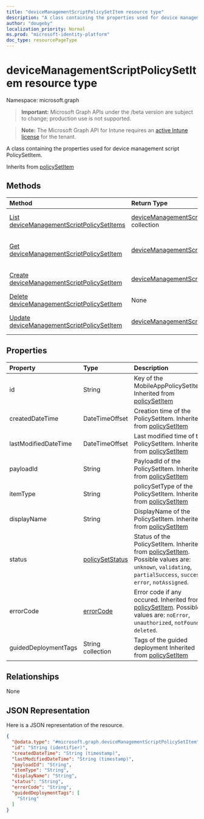 ```yaml
---
title: "deviceManagementScriptPolicySetItem resource type"
description: "A class containing the properties used for device management script PolicySetItem."
author: "dougeby"
localization_priority: Normal
ms.prod: "microsoft-identity-platform"
doc_type: resourcePageType
---
```


# deviceManagementScriptPolicySetItem resource type

Namespace: microsoft.graph

> **Important:** Microsoft Graph APIs under the /beta version are subject to change; production use is not supported.

> **Note:** The Microsoft Graph API for Intune requires an [active Intune license](https://go.microsoft.com/fwlink/?linkid=839381) for the tenant.

A class containing the properties used for device management script PolicySetItem.


Inherits from [policySetItem](../resources/intune-policyset-policysetitem.md)

## Methods
|Method|Return Type|Description|
|:---|:---|:---|
|[List deviceManagementScriptPolicySetItems](../api/intune-policyset-devicemanagementscriptpolicysetitem-list.md)|[deviceManagementScriptPolicySetItem](../resources/intune-policyset-devicemanagementscriptpolicysetitem.md) collection|List properties and relationships of the [deviceManagementScriptPolicySetItem](../resources/intune-policyset-devicemanagementscriptpolicysetitem.md) objects.|
|[Get deviceManagementScriptPolicySetItem](../api/intune-policyset-devicemanagementscriptpolicysetitem-get.md)|[deviceManagementScriptPolicySetItem](../resources/intune-policyset-devicemanagementscriptpolicysetitem.md)|Read properties and relationships of the [deviceManagementScriptPolicySetItem](../resources/intune-policyset-devicemanagementscriptpolicysetitem.md) object.|
|[Create deviceManagementScriptPolicySetItem](../api/intune-policyset-devicemanagementscriptpolicysetitem-create.md)|[deviceManagementScriptPolicySetItem](../resources/intune-policyset-devicemanagementscriptpolicysetitem.md)|Create a new [deviceManagementScriptPolicySetItem](../resources/intune-policyset-devicemanagementscriptpolicysetitem.md) object.|
|[Delete deviceManagementScriptPolicySetItem](../api/intune-policyset-devicemanagementscriptpolicysetitem-delete.md)|None|Deletes a [deviceManagementScriptPolicySetItem](../resources/intune-policyset-devicemanagementscriptpolicysetitem.md).|
|[Update deviceManagementScriptPolicySetItem](../api/intune-policyset-devicemanagementscriptpolicysetitem-update.md)|[deviceManagementScriptPolicySetItem](../resources/intune-policyset-devicemanagementscriptpolicysetitem.md)|Update the properties of a [deviceManagementScriptPolicySetItem](../resources/intune-policyset-devicemanagementscriptpolicysetitem.md) object.|

## Properties
|Property|Type|Description|
|:---|:---|:---|
|id|String|Key of the MobileAppPolicySetItem. Inherited from [policySetItem](../resources/intune-policyset-policysetitem.md)|
|createdDateTime|DateTimeOffset|Creation time of the PolicySetItem. Inherited from [policySetItem](../resources/intune-policyset-policysetitem.md)|
|lastModifiedDateTime|DateTimeOffset|Last modified time of the PolicySetItem. Inherited from [policySetItem](../resources/intune-policyset-policysetitem.md)|
|payloadId|String|PayloadId of the PolicySetItem. Inherited from [policySetItem](../resources/intune-policyset-policysetitem.md)|
|itemType|String|policySetType of the PolicySetItem. Inherited from [policySetItem](../resources/intune-policyset-policysetitem.md)|
|displayName|String|DisplayName of the PolicySetItem. Inherited from [policySetItem](../resources/intune-policyset-policysetitem.md)|
|status|[policySetStatus](../resources/intune-policyset-policysetstatus.md)|Status of the PolicySetItem. Inherited from [policySetItem](../resources/intune-policyset-policysetitem.md). Possible values are: `unknown`, `validating`, `partialSuccess`, `success`, `error`, `notAssigned`.|
|errorCode|[errorCode](../resources/intune-policyset-errorcode.md)|Error code if any occured. Inherited from [policySetItem](../resources/intune-policyset-policysetitem.md). Possible values are: `noError`, `unauthorized`, `notFound`, `deleted`.|
|guidedDeploymentTags|String collection|Tags of the guided deployment Inherited from [policySetItem](../resources/intune-policyset-policysetitem.md)|

## Relationships
None

## JSON Representation
Here is a JSON representation of the resource.
<!-- {
  "blockType": "resource",
  "keyProperty": "id",
  "@odata.type": "microsoft.graph.deviceManagementScriptPolicySetItem"
}
-->
``` json
{
  "@odata.type": "#microsoft.graph.deviceManagementScriptPolicySetItem",
  "id": "String (identifier)",
  "createdDateTime": "String (timestamp)",
  "lastModifiedDateTime": "String (timestamp)",
  "payloadId": "String",
  "itemType": "String",
  "displayName": "String",
  "status": "String",
  "errorCode": "String",
  "guidedDeploymentTags": [
    "String"
  ]
}
```





